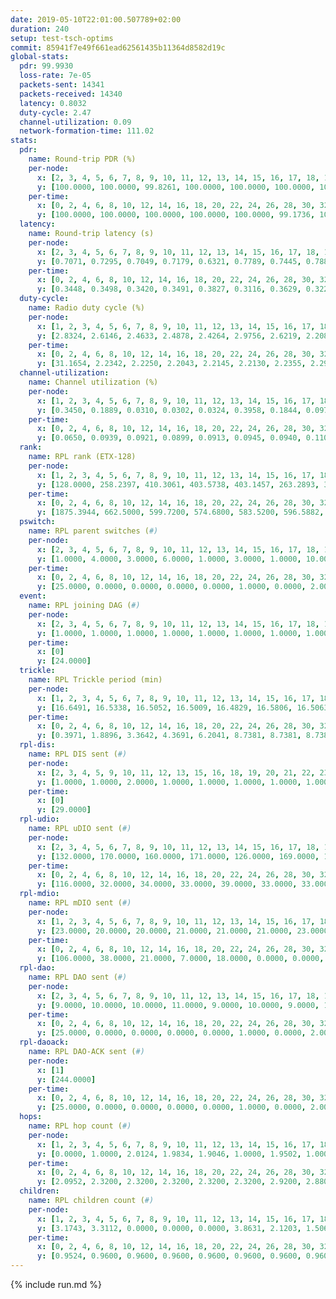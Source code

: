 ```yaml
---
date: 2019-05-10T22:01:00.507789+02:00
duration: 240
setup: test-tsch-optims
commit: 85941f7e49f661ead62561435b11364d8582d19c
global-stats:
  pdr: 99.9930
  loss-rate: 7e-05
  packets-sent: 14341
  packets-received: 14340
  latency: 0.8032
  duty-cycle: 2.47
  channel-utilization: 0.09
  network-formation-time: 111.02
stats:
  pdr:
    name: Round-trip PDR (%)
    per-node:
      x: [2, 3, 4, 5, 6, 7, 8, 9, 10, 11, 12, 13, 14, 15, 16, 17, 18, 19, 20, 21, 22, 23, 24, 25]
      y: [100.0000, 100.0000, 99.8261, 100.0000, 100.0000, 100.0000, 100.0000, 100.0000, 100.0000, 100.0000, 100.0000, 100.0000, 100.0000, 100.0000, 100.0000, 100.0000, 100.0000, 100.0000, 100.0000, 100.0000, 100.0000, 100.0000, 100.0000, 100.0000]
    per-time:
      x: [0, 2, 4, 6, 8, 10, 12, 14, 16, 18, 20, 22, 24, 26, 28, 30, 32, 34, 36, 38, 40, 42, 44, 46, 48, 50, 52, 54, 56, 58, 60, 62, 64, 66, 68, 70, 72, 74, 76, 78, 80, 82, 84, 86, 88, 90, 92, 94, 96, 98, 100, 102, 104, 106, 108, 110, 112, 114, 116, 118, 120, 122, 124, 126, 128, 130, 132, 134, 136, 138, 140, 142, 144, 146, 148, 150, 152, 154, 156, 158, 160, 162, 164, 166, 168, 170, 172, 174, 176, 178, 180, 182, 184, 186, 188, 190, 192, 194, 196, 198, 200, 202, 204, 206, 208, 210, 212, 214, 216, 218, 220, 222, 224, 226, 228, 230, 232, 234, 236, 238, 240]
      y: [100.0000, 100.0000, 100.0000, 100.0000, 100.0000, 99.1736, 100.0000, 100.0000, 100.0000, 100.0000, 100.0000, 100.0000, 100.0000, 100.0000, 100.0000, 100.0000, 100.0000, 100.0000, 100.0000, 100.0000, 100.0000, 100.0000, 100.0000, 100.0000, 100.0000, 100.0000, 100.0000, 100.0000, 100.0000, 100.0000, 100.0000, 100.0000, 100.0000, 100.0000, 100.0000, 100.0000, 100.0000, 100.0000, 100.0000, 100.0000, 100.0000, 100.0000, 100.0000, 100.0000, 100.0000, 100.0000, 100.0000, 100.0000, 100.0000, 100.0000, 100.0000, 100.0000, 100.0000, 100.0000, 100.0000, 100.0000, 100.0000, 100.0000, 100.0000, 100.0000, 100.0000, 100.0000, 100.0000, 100.0000, 100.0000, 100.0000, 100.0000, 100.0000, 100.0000, 100.0000, 100.0000, 100.0000, 100.0000, 100.0000, 100.0000, 100.0000, 100.0000, 100.0000, 100.0000, 100.0000, 100.0000, 100.0000, 100.0000, 100.0000, 100.0000, 100.0000, 100.0000, 100.0000, 100.0000, 100.0000, 100.0000, 100.0000, 100.0000, 100.0000, 100.0000, 100.0000, 100.0000, 100.0000, 100.0000, 100.0000, 100.0000, 100.0000, 100.0000, 100.0000, 100.0000, 100.0000, 100.0000, 100.0000, 100.0000, 100.0000, 100.0000, 100.0000, 100.0000, 100.0000, 100.0000, 100.0000, 100.0000, 100.0000, 100.0000, 100.0000, null]
  latency:
    name: Round-trip latency (s)
    per-node:
      x: [2, 3, 4, 5, 6, 7, 8, 9, 10, 11, 12, 13, 14, 15, 16, 17, 18, 19, 20, 21, 22, 23, 24, 25]
      y: [0.7071, 0.7295, 0.7049, 0.7179, 0.6321, 0.7789, 0.7445, 0.7886, 0.7506, 0.7739, 0.7518, 0.6846, 0.8827, 0.8033, 0.7910, 0.7970, 0.8034, 0.7991, 0.8544, 0.9112, 0.9624, 0.9684, 0.9826, 0.9398]
    per-time:
      x: [0, 2, 4, 6, 8, 10, 12, 14, 16, 18, 20, 22, 24, 26, 28, 30, 32, 34, 36, 38, 40, 42, 44, 46, 48, 50, 52, 54, 56, 58, 60, 62, 64, 66, 68, 70, 72, 74, 76, 78, 80, 82, 84, 86, 88, 90, 92, 94, 96, 98, 100, 102, 104, 106, 108, 110, 112, 114, 116, 118, 120, 122, 124, 126, 128, 130, 132, 134, 136, 138, 140, 142, 144, 146, 148, 150, 152, 154, 156, 158, 160, 162, 164, 166, 168, 170, 172, 174, 176, 178, 180, 182, 184, 186, 188, 190, 192, 194, 196, 198, 200, 202, 204, 206, 208, 210, 212, 214, 216, 218, 220, 222, 224, 226, 228, 230, 232, 234, 236, 238, 240]
      y: [0.3448, 0.3498, 0.3420, 0.3491, 0.3827, 0.3116, 0.3629, 0.3225, 0.3258, 0.3409, 0.3416, 0.3445, 0.3324, 0.3473, 0.3244, 0.3035, 0.3287, 0.3096, 0.3275, 0.3409, 0.3134, 0.3201, 0.3288, 0.3450, 0.3135, 0.2975, 0.3213, 0.2995, 0.3234, 0.3275, 0.3380, 0.3659, 0.3361, 0.3421, 0.3314, 0.3325, 0.3553, 0.3478, 0.3239, 0.3196, 0.3208, 0.3895, 0.3173, 0.3707, 0.3715, 0.3380, 0.3552, 0.4794, 0.4738, 0.4093, 0.3270, 0.3559, 0.4031, 0.8276, 0.7767, 0.4594, 0.4444, 0.4554, 0.4252, 0.9897, 1.2665, 1.0099, 0.7973, 0.4621, 0.4971, 1.0130, 1.2884, 1.2676, 1.2727, 0.9629, 0.7544, 0.9968, 1.2953, 1.2826, 1.2820, 1.2805, 1.2499, 1.2143, 1.3163, 1.3025, 1.2927, 1.3066, 1.3204, 1.3251, 1.3013, 1.3025, 1.2992, 1.3072, 1.2945, 1.3048, 1.2984, 1.2885, 1.3076, 1.3055, 1.3219, 1.3062, 1.2952, 1.3106, 1.2824, 1.2994, 1.3153, 1.2963, 1.2952, 1.2939, 1.2987, 1.3001, 1.3122, 1.3130, 1.3027, 1.2870, 1.3332, 1.3339, 1.3270, 1.3091, 1.3220, 1.2963, 1.3038, 1.3013, 1.3068, 1.2986, null]
  duty-cycle:
    name: Radio duty cycle (%)
    per-node:
      x: [1, 2, 3, 4, 5, 6, 7, 8, 9, 10, 11, 12, 13, 14, 15, 16, 17, 18, 19, 20, 21, 22, 23, 24, 25]
      y: [2.8324, 2.6146, 2.4633, 2.4878, 2.4264, 2.9756, 2.6219, 2.2080, 2.2842, 2.2332, 2.2667, 2.2731, 2.7861, 2.3028, 2.2234, 2.4419, 2.4156, 2.4843, 2.4826, 2.4602, 2.3672, 2.5036, 2.5131, 2.4893, 2.6039]
    per-time:
      x: [0, 2, 4, 6, 8, 10, 12, 14, 16, 18, 20, 22, 24, 26, 28, 30, 32, 34, 36, 38, 40, 42, 44, 46, 48, 50, 52, 54, 56, 58, 60, 62, 64, 66, 68, 70, 72, 74, 76, 78, 80, 82, 84, 86, 88, 90, 92, 94, 96, 98, 100, 102, 104, 106, 108, 110, 112, 114, 116, 118, 120, 122, 124, 126, 128, 130, 132, 134, 136, 138, 140, 142, 144, 146, 148, 150, 152, 154, 156, 158, 160, 162, 164, 166, 168, 170, 172, 174, 176, 178, 180, 182, 184, 186, 188, 190, 192, 194, 196, 198, 200, 202, 204, 206, 208, 210, 212, 214, 216, 218, 220, 222, 224, 226, 228, 230, 232, 234, 236, 238, 240]
      y: [31.1654, 2.2342, 2.2250, 2.2043, 2.2145, 2.2130, 2.2355, 2.2991, 2.2497, 2.2447, 2.2420, 2.2510, 2.2734, 2.2623, 2.3098, 2.2480, 2.2226, 2.2462, 2.2184, 2.2526, 2.2593, 2.2387, 2.2389, 2.2576, 2.2600, 2.2498, 2.2196, 2.2276, 2.2372, 2.2492, 2.2415, 2.2431, 2.2568, 2.2518, 2.2348, 2.2143, 2.2236, 2.2440, 2.2168, 2.2260, 2.2188, 2.2117, 2.2517, 2.2200, 2.2299, 2.2387, 2.2115, 2.2332, 2.2339, 2.2292, 2.2274, 2.2213, 2.2325, 2.2260, 2.2288, 2.2285, 2.2289, 2.2427, 2.2392, 2.2369, 2.2168, 2.2312, 2.2244, 2.1914, 2.2139, 2.2139, 2.2450, 2.2217, 2.2319, 2.2375, 2.2013, 2.2297, 2.2390, 2.2194, 2.2091, 2.2185, 2.2288, 2.2526, 2.2231, 2.2241, 2.2335, 2.2187, 2.2057, 2.2418, 2.2185, 2.2234, 2.2287, 2.2063, 2.2137, 2.2197, 2.2277, 2.2164, 2.2130, 2.2247, 2.2291, 2.2412, 2.2095, 2.2100, 2.2280, 2.2077, 2.2262, 2.2209, 2.2218, 2.2109, 2.2229, 2.2295, 2.2210, 2.2244, 2.2144, 2.2359, 2.2203, 2.2444, 2.2322, 2.2312, 2.2327, 2.2288, 2.2165, 2.2243, 2.2174, 2.2257, 2.2067]
  channel-utilization:
    name: Channel utilization (%)
    per-node:
      x: [1, 2, 3, 4, 5, 6, 7, 8, 9, 10, 11, 12, 13, 14, 15, 16, 17, 18, 19, 20, 21, 22, 23, 24, 25]
      y: [0.3450, 0.1889, 0.0310, 0.0302, 0.0324, 0.3958, 0.1844, 0.0977, 0.0342, 0.0469, 0.0347, 0.0573, 0.1964, 0.0399, 0.0326, 0.0754, 0.0957, 0.1144, 0.0516, 0.0622, 0.0374, 0.0341, 0.0319, 0.0324, 0.0326]
    per-time:
      x: [0, 2, 4, 6, 8, 10, 12, 14, 16, 18, 20, 22, 24, 26, 28, 30, 32, 34, 36, 38, 40, 42, 44, 46, 48, 50, 52, 54, 56, 58, 60, 62, 64, 66, 68, 70, 72, 74, 76, 78, 80, 82, 84, 86, 88, 90, 92, 94, 96, 98, 100, 102, 104, 106, 108, 110, 112, 114, 116, 118, 120, 122, 124, 126, 128, 130, 132, 134, 136, 138, 140, 142, 144, 146, 148, 150, 152, 154, 156, 158, 160, 162, 164, 166, 168, 170, 172, 174, 176, 178, 180, 182, 184, 186, 188, 190, 192, 194, 196, 198, 200, 202, 204, 206, 208, 210, 212, 214, 216, 218, 220, 222, 224, 226, 228, 230, 232, 234, 236, 238, 240]
      y: [0.0650, 0.0939, 0.0921, 0.0899, 0.0913, 0.0945, 0.0940, 0.1102, 0.0971, 0.0974, 0.0954, 0.0990, 0.1062, 0.1005, 0.1145, 0.0995, 0.0876, 0.0983, 0.0896, 0.0991, 0.1001, 0.0953, 0.0947, 0.0994, 0.1025, 0.0979, 0.0892, 0.0933, 0.0964, 0.0995, 0.0964, 0.0949, 0.1004, 0.0964, 0.0923, 0.0869, 0.0906, 0.0965, 0.0866, 0.0917, 0.0887, 0.0850, 0.0975, 0.0872, 0.0918, 0.0940, 0.0863, 0.0928, 0.0916, 0.0896, 0.0908, 0.0869, 0.0906, 0.0903, 0.0919, 0.0921, 0.0911, 0.0938, 0.0917, 0.0927, 0.0863, 0.0905, 0.0889, 0.0806, 0.0859, 0.0871, 0.0939, 0.0877, 0.0914, 0.0933, 0.0824, 0.0918, 0.0947, 0.0895, 0.0849, 0.0888, 0.0904, 0.0979, 0.0919, 0.0914, 0.0935, 0.0899, 0.0870, 0.0982, 0.0915, 0.0925, 0.0929, 0.0863, 0.0895, 0.0916, 0.0937, 0.0892, 0.0859, 0.0920, 0.0930, 0.0960, 0.0902, 0.0880, 0.0925, 0.0884, 0.0926, 0.0910, 0.0895, 0.0879, 0.0890, 0.0950, 0.0922, 0.0954, 0.0902, 0.0974, 0.0918, 0.1000, 0.0975, 0.0970, 0.0976, 0.0962, 0.0928, 0.0943, 0.0920, 0.0940, 0.0836]
  rank:
    name: RPL rank (ETX-128)
    per-node:
      x: [1, 2, 3, 4, 5, 6, 7, 8, 9, 10, 11, 12, 13, 14, 15, 16, 17, 18, 19, 20, 21, 22, 23, 24, 25]
      y: [128.0000, 258.2397, 410.3061, 403.5738, 403.1457, 263.2893, 393.3852, 379.9504, 562.9442, 417.6107, 535.3173, 419.9177, 411.9669, 589.7336, 569.5285, 559.3333, 560.2934, 612.0367, 635.8211, 676.8571, 975.5163, 737.1440, 758.3510, 768.3975, 762.9300]
    per-time:
      x: [0, 2, 4, 6, 8, 10, 12, 14, 16, 18, 20, 22, 24, 26, 28, 30, 32, 34, 36, 38, 40, 42, 44, 46, 48, 50, 52, 54, 56, 58, 60, 62, 64, 66, 68, 70, 72, 74, 76, 78, 80, 82, 84, 86, 88, 90, 92, 94, 96, 98, 100, 102, 104, 106, 108, 110, 112, 114, 116, 118, 120, 122, 124, 126, 128, 130, 132, 134, 136, 138, 140, 142, 144, 146, 148, 150, 152, 154, 156, 158, 160, 162, 164, 166, 168, 170, 172, 174, 176, 178, 180, 182, 184, 186, 188, 190, 192, 194, 196, 198, 200, 202, 204, 206, 208, 210, 212, 214, 216, 218, 220, 222, 224, 226, 228, 230, 232, 234, 236, 238, 240]
      y: [1875.3944, 662.5000, 599.7200, 574.6800, 583.5200, 596.5882, 603.2600, 609.0769, 590.4510, 579.4706, 577.0400, 570.2157, 585.6667, 571.3000, 558.0980, 553.3800, 544.0600, 532.6800, 546.9231, 522.3000, 520.3800, 522.3400, 528.2941, 529.9020, 534.3600, 535.3400, 522.1000, 530.5686, 516.7800, 529.0196, 510.9800, 510.6600, 508.3400, 516.7308, 523.3600, 518.1200, 517.2400, 528.7692, 508.0000, 496.3137, 488.2600, 484.5800, 487.5294, 480.5000, 488.7200, 483.7843, 472.2200, 490.1961, 507.2200, 511.9600, 501.4800, 500.9600, 494.9608, 480.9231, 489.0784, 485.3200, 491.4314, 480.0000, 476.6600, 477.5800, 480.3400, 480.9800, 486.8000, 484.2200, 484.0800, 481.9216, 480.9216, 478.2000, 479.3400, 476.9600, 474.6600, 479.7200, 482.3333, 481.2308, 474.2549, 493.1000, 496.9200, 499.8846, 490.7400, 490.7400, 481.3962, 483.0800, 488.3725, 496.0588, 503.8800, 501.2400, 502.5200, 499.7800, 494.9412, 498.4717, 495.3400, 499.2500, 491.6600, 502.3400, 503.2264, 499.6800, 497.6200, 497.7200, 492.6667, 494.1400, 544.0196, 536.5400, 530.3600, 523.2400, 521.0000, 522.4074, 504.4038, 504.1600, 505.8800, 512.8431, 509.2200, 510.7000, 502.9804, 507.2549, 503.2600, 506.3333, 513.9423, 500.4902, 494.0392, 501.6800, 501.4000]
  pswitch:
    name: RPL parent switches (#)
    per-node:
      x: [2, 3, 4, 5, 6, 7, 8, 9, 10, 11, 12, 13, 14, 15, 16, 17, 18, 19, 20, 21, 22, 23, 24, 25]
      y: [1.0000, 4.0000, 3.0000, 6.0000, 1.0000, 3.0000, 1.0000, 10.0000, 3.0000, 8.0000, 2.0000, 1.0000, 3.0000, 5.0000, 5.0000, 1.0000, 4.0000, 5.0000, 4.0000, 5.0000, 3.0000, 5.0000, 4.0000, 3.0000]
    per-time:
      x: [0, 2, 4, 6, 8, 10, 12, 14, 16, 18, 20, 22, 24, 26, 28, 30, 32, 34, 36, 38, 40, 42, 44, 46, 48, 50, 52, 54, 56, 58, 60, 62, 64, 66, 68, 70, 72, 74, 76, 78, 80, 82, 84, 86, 88, 90, 92, 94, 96, 98, 100, 102, 104, 106, 108, 110, 112, 114, 116, 118, 120, 122, 124, 126, 128, 130, 132, 134, 136, 138, 140, 142, 144, 146, 148, 150, 152, 154, 156, 158, 160, 162, 164, 166, 168, 170, 172, 174, 176, 178, 180, 182, 184, 186, 188, 190, 192, 194, 196, 198, 200, 202, 204, 206, 208, 210, 212, 214, 216, 218, 220, 222, 224, 226, 228, 230, 232, 234, 236]
      y: [25.0000, 0.0000, 0.0000, 0.0000, 0.0000, 1.0000, 0.0000, 2.0000, 1.0000, 1.0000, 0.0000, 1.0000, 1.0000, 0.0000, 1.0000, 0.0000, 0.0000, 0.0000, 2.0000, 0.0000, 0.0000, 0.0000, 1.0000, 1.0000, 0.0000, 0.0000, 0.0000, 1.0000, 0.0000, 1.0000, 0.0000, 0.0000, 0.0000, 2.0000, 0.0000, 0.0000, 0.0000, 2.0000, 0.0000, 1.0000, 0.0000, 0.0000, 1.0000, 0.0000, 0.0000, 1.0000, 0.0000, 1.0000, 0.0000, 0.0000, 0.0000, 0.0000, 1.0000, 2.0000, 1.0000, 0.0000, 1.0000, 0.0000, 0.0000, 0.0000, 0.0000, 0.0000, 0.0000, 0.0000, 0.0000, 1.0000, 1.0000, 0.0000, 0.0000, 0.0000, 0.0000, 0.0000, 1.0000, 2.0000, 1.0000, 0.0000, 0.0000, 2.0000, 0.0000, 0.0000, 3.0000, 0.0000, 1.0000, 1.0000, 0.0000, 0.0000, 0.0000, 0.0000, 1.0000, 3.0000, 0.0000, 2.0000, 0.0000, 0.0000, 3.0000, 0.0000, 0.0000, 0.0000, 1.0000, 0.0000, 1.0000, 0.0000, 0.0000, 0.0000, 0.0000, 4.0000, 2.0000, 0.0000, 0.0000, 1.0000, 0.0000, 0.0000, 1.0000, 1.0000, 0.0000, 1.0000, 2.0000, 1.0000, 1.0000]
  event:
    name: RPL joining DAG (#)
    per-node:
      x: [2, 3, 4, 5, 6, 7, 8, 9, 10, 11, 12, 13, 14, 15, 16, 17, 18, 19, 20, 21, 22, 23, 24, 25]
      y: [1.0000, 1.0000, 1.0000, 1.0000, 1.0000, 1.0000, 1.0000, 1.0000, 1.0000, 1.0000, 1.0000, 1.0000, 1.0000, 1.0000, 1.0000, 1.0000, 1.0000, 1.0000, 1.0000, 1.0000, 1.0000, 1.0000, 1.0000, 1.0000]
    per-time:
      x: [0]
      y: [24.0000]
  trickle:
    name: RPL Trickle period (min)
    per-node:
      x: [1, 2, 3, 4, 5, 6, 7, 8, 9, 10, 11, 12, 13, 14, 15, 16, 17, 18, 19, 20, 21, 22, 23, 24, 25]
      y: [16.6491, 16.5338, 16.5052, 16.5009, 16.4829, 16.5806, 16.5063, 16.5806, 16.4963, 16.5057, 16.5608, 16.5382, 16.5344, 16.5421, 16.5491, 16.5422, 16.5434, 16.5384, 16.5422, 16.5384, 16.5422, 16.6023, 16.5905, 16.5880, 16.5377]
    per-time:
      x: [0, 2, 4, 6, 8, 10, 12, 14, 16, 18, 20, 22, 24, 26, 28, 30, 32, 34, 36, 38, 40, 42, 44, 46, 48, 50, 52, 54, 56, 58, 60, 62, 64, 66, 68, 70, 72, 74, 76, 78, 80, 82, 84, 86, 88, 90, 92, 94, 96, 98, 100, 102, 104, 106, 108, 110, 112, 114, 116, 118, 120, 122, 124, 126, 128, 130, 132, 134, 136, 138, 140, 142, 144, 146, 148, 150, 152, 154, 156, 158, 160, 162, 164, 166, 168, 170, 172, 174, 176, 178, 180, 182, 184, 186, 188, 190, 192, 194, 196, 198, 200, 202, 204, 206, 208, 210, 212, 214, 216, 218, 220, 222, 224, 226, 228, 230, 232, 234, 236, 238, 240]
      y: [0.3971, 1.8896, 3.3642, 4.3691, 6.2041, 8.7381, 8.7381, 8.7381, 9.2521, 17.1336, 17.4763, 17.4763, 17.4763, 17.4763, 17.4763, 17.4763, 17.4763, 17.4763, 17.4763, 17.4763, 17.4763, 17.4763, 17.4763, 17.4763, 17.4763, 17.4763, 17.4763, 17.4763, 17.4763, 17.4763, 17.4763, 17.4763, 17.4763, 17.4763, 17.4763, 17.4763, 17.4763, 17.4763, 17.4763, 17.4763, 17.4763, 17.4763, 17.4763, 17.4763, 17.4763, 17.4763, 17.4763, 17.4763, 17.4763, 17.4763, 17.4763, 17.4763, 17.4763, 17.4763, 17.4763, 17.4763, 17.4763, 17.4763, 17.4763, 17.4763, 17.4763, 17.4763, 17.4763, 17.4763, 17.4763, 17.4763, 17.4763, 17.4763, 17.4763, 17.4763, 17.4763, 17.4763, 17.4763, 17.4763, 17.4763, 17.4763, 17.4763, 17.4763, 17.4763, 17.4763, 17.4763, 17.4763, 17.4763, 17.4763, 17.4763, 17.4763, 17.4763, 17.4763, 17.4763, 17.4763, 17.4763, 17.4763, 17.4763, 17.4763, 17.4763, 17.4763, 17.4763, 17.4763, 17.4763, 17.4763, 17.4763, 17.4763, 17.4763, 17.4763, 17.4763, 17.4763, 17.4763, 17.4763, 17.4763, 17.4763, 17.4763, 17.4763, 17.4763, 17.4763, 17.4763, 17.4763, 17.4763, 17.4763, 17.4763, 17.4763, 17.4763]
  rpl-dis:
    name: RPL DIS sent (#)
    per-node:
      x: [2, 3, 4, 5, 9, 10, 11, 12, 13, 15, 16, 18, 19, 20, 21, 22, 23, 24, 25]
      y: [1.0000, 1.0000, 2.0000, 1.0000, 1.0000, 1.0000, 1.0000, 1.0000, 1.0000, 2.0000, 1.0000, 1.0000, 1.0000, 1.0000, 2.0000, 2.0000, 3.0000, 3.0000, 3.0000]
    per-time:
      x: [0]
      y: [29.0000]
  rpl-udio:
    name: RPL uDIO sent (#)
    per-node:
      x: [2, 3, 4, 5, 6, 7, 8, 9, 10, 11, 12, 13, 14, 15, 16, 17, 18, 19, 20, 21, 22, 23, 24, 25]
      y: [132.0000, 170.0000, 160.0000, 171.0000, 126.0000, 169.0000, 168.0000, 165.0000, 166.0000, 168.0000, 162.0000, 159.0000, 164.0000, 165.0000, 166.0000, 167.0000, 143.0000, 163.0000, 171.0000, 176.0000, 169.0000, 167.0000, 174.0000, 172.0000]
    per-time:
      x: [0, 2, 4, 6, 8, 10, 12, 14, 16, 18, 20, 22, 24, 26, 28, 30, 32, 34, 36, 38, 40, 42, 44, 46, 48, 50, 52, 54, 56, 58, 60, 62, 64, 66, 68, 70, 72, 74, 76, 78, 80, 82, 84, 86, 88, 90, 92, 94, 96, 98, 100, 102, 104, 106, 108, 110, 112, 114, 116, 118, 120, 122, 124, 126, 128, 130, 132, 134, 136, 138, 140, 142, 144, 146, 148, 150, 152, 154, 156, 158, 160, 162, 164, 166, 168, 170, 172, 174, 176, 178, 180, 182, 184, 186, 188, 190, 192, 194, 196, 198, 200, 202, 204, 206, 208, 210, 212, 214, 216, 218, 220, 222, 224, 226, 228, 230, 232, 234, 236, 238, 240]
      y: [116.0000, 32.0000, 34.0000, 33.0000, 39.0000, 33.0000, 33.0000, 36.0000, 35.0000, 31.0000, 27.0000, 31.0000, 34.0000, 32.0000, 31.0000, 33.0000, 31.0000, 35.0000, 34.0000, 33.0000, 31.0000, 31.0000, 37.0000, 30.0000, 35.0000, 30.0000, 33.0000, 25.0000, 29.0000, 33.0000, 37.0000, 28.0000, 34.0000, 30.0000, 33.0000, 27.0000, 33.0000, 35.0000, 35.0000, 30.0000, 36.0000, 32.0000, 25.0000, 33.0000, 31.0000, 29.0000, 35.0000, 34.0000, 30.0000, 31.0000, 32.0000, 30.0000, 32.0000, 31.0000, 32.0000, 31.0000, 31.0000, 30.0000, 28.0000, 34.0000, 29.0000, 34.0000, 31.0000, 30.0000, 31.0000, 29.0000, 29.0000, 33.0000, 26.0000, 36.0000, 29.0000, 31.0000, 33.0000, 22.0000, 30.0000, 37.0000, 33.0000, 31.0000, 33.0000, 26.0000, 31.0000, 29.0000, 36.0000, 32.0000, 34.0000, 35.0000, 34.0000, 26.0000, 32.0000, 34.0000, 34.0000, 31.0000, 28.0000, 31.0000, 31.0000, 29.0000, 28.0000, 34.0000, 31.0000, 36.0000, 33.0000, 30.0000, 28.0000, 30.0000, 33.0000, 35.0000, 35.0000, 29.0000, 37.0000, 33.0000, 32.0000, 30.0000, 37.0000, 33.0000, 31.0000, 35.0000, 34.0000, 28.0000, 33.0000, 29.0000, 13.0000]
  rpl-mdio:
    name: RPL mDIO sent (#)
    per-node:
      x: [1, 2, 3, 4, 5, 6, 7, 8, 9, 10, 11, 12, 13, 14, 15, 16, 17, 18, 19, 20, 21, 22, 23, 24, 25]
      y: [23.0000, 20.0000, 20.0000, 21.0000, 21.0000, 21.0000, 23.0000, 20.0000, 24.0000, 21.0000, 20.0000, 21.0000, 20.0000, 21.0000, 20.0000, 21.0000, 22.0000, 22.0000, 22.0000, 22.0000, 20.0000, 21.0000, 21.0000, 21.0000, 20.0000]
    per-time:
      x: [0, 2, 4, 6, 8, 10, 12, 14, 16, 18, 20, 22, 24, 26, 28, 30, 32, 34, 36, 38, 40, 42, 44, 46, 48, 50, 52, 54, 56, 58, 60, 62, 64, 66, 68, 70, 72, 74, 76, 78, 80, 82, 84, 86, 88, 90, 92, 94, 96, 98, 100, 102, 104, 106, 108, 110, 112, 114, 116, 118, 120, 122, 124, 126, 128, 130, 132, 134, 136, 138, 140, 142, 144, 146, 148, 150, 152, 154, 156, 158, 160, 162, 164, 166, 168, 170, 172, 174, 176, 178, 180, 182, 184, 186, 188, 190, 192, 194, 196, 198, 200, 202, 204, 206, 208, 210, 212, 214, 216, 218, 220, 222, 224, 226, 228, 230, 232, 234, 236, 238, 240]
      y: [106.0000, 38.0000, 21.0000, 7.0000, 18.0000, 0.0000, 0.0000, 14.0000, 10.0000, 1.0000, 0.0000, 0.0000, 0.0000, 5.0000, 7.0000, 4.0000, 8.0000, 1.0000, 0.0000, 0.0000, 0.0000, 0.0000, 5.0000, 3.0000, 8.0000, 4.0000, 5.0000, 0.0000, 0.0000, 0.0000, 0.0000, 3.0000, 7.0000, 6.0000, 8.0000, 1.0000, 0.0000, 0.0000, 0.0000, 2.0000, 8.0000, 4.0000, 6.0000, 5.0000, 0.0000, 0.0000, 0.0000, 0.0000, 4.0000, 7.0000, 6.0000, 3.0000, 5.0000, 0.0000, 0.0000, 0.0000, 0.0000, 7.0000, 7.0000, 3.0000, 5.0000, 2.0000, 1.0000, 0.0000, 0.0000, 1.0000, 6.0000, 9.0000, 4.0000, 4.0000, 1.0000, 0.0000, 0.0000, 0.0000, 2.0000, 7.0000, 4.0000, 10.0000, 2.0000, 0.0000, 0.0000, 0.0000, 0.0000, 3.0000, 5.0000, 5.0000, 6.0000, 6.0000, 0.0000, 0.0000, 0.0000, 0.0000, 8.0000, 5.0000, 5.0000, 6.0000, 1.0000, 0.0000, 0.0000, 0.0000, 0.0000, 4.0000, 5.0000, 6.0000, 10.0000, 0.0000, 0.0000, 0.0000, 0.0000, 0.0000, 9.0000, 12.0000, 2.0000, 2.0000, 0.0000, 0.0000, 0.0000, 0.0000, 2.0000, 6.0000, 5.0000]
  rpl-dao:
    name: RPL DAO sent (#)
    per-node:
      x: [2, 3, 4, 5, 6, 7, 8, 9, 10, 11, 12, 13, 14, 15, 16, 17, 18, 19, 20, 21, 22, 23, 24, 25]
      y: [9.0000, 10.0000, 10.0000, 11.0000, 9.0000, 10.0000, 9.0000, 13.0000, 10.0000, 12.0000, 9.0000, 9.0000, 10.0000, 10.0000, 10.0000, 9.0000, 10.0000, 11.0000, 10.0000, 11.0000, 10.0000, 11.0000, 11.0000, 10.0000]
    per-time:
      x: [0, 2, 4, 6, 8, 10, 12, 14, 16, 18, 20, 22, 24, 26, 28, 30, 32, 34, 36, 38, 40, 42, 44, 46, 48, 50, 52, 54, 56, 58, 60, 62, 64, 66, 68, 70, 72, 74, 76, 78, 80, 82, 84, 86, 88, 90, 92, 94, 96, 98, 100, 102, 104, 106, 108, 110, 112, 114, 116, 118, 120, 122, 124, 126, 128, 130, 132, 134, 136, 138, 140, 142, 144, 146, 148, 150, 152, 154, 156, 158, 160, 162, 164, 166, 168, 170, 172, 174, 176, 178, 180, 182, 184, 186, 188, 190, 192, 194, 196, 198, 200, 202, 204, 206, 208, 210, 212, 214, 216, 218, 220, 222, 224, 226, 228, 230, 232, 234, 236, 238, 240]
      y: [25.0000, 0.0000, 0.0000, 0.0000, 0.0000, 1.0000, 0.0000, 2.0000, 1.0000, 1.0000, 0.0000, 1.0000, 1.0000, 0.0000, 16.0000, 1.0000, 0.0000, 0.0000, 1.0000, 1.0000, 0.0000, 2.0000, 2.0000, 2.0000, 0.0000, 1.0000, 0.0000, 1.0000, 13.0000, 2.0000, 0.0000, 0.0000, 1.0000, 2.0000, 1.0000, 1.0000, 2.0000, 4.0000, 0.0000, 2.0000, 0.0000, 0.0000, 7.0000, 3.0000, 1.0000, 1.0000, 0.0000, 4.0000, 1.0000, 0.0000, 2.0000, 1.0000, 3.0000, 2.0000, 3.0000, 0.0000, 4.0000, 6.0000, 1.0000, 1.0000, 0.0000, 1.0000, 2.0000, 0.0000, 1.0000, 1.0000, 3.0000, 1.0000, 3.0000, 1.0000, 2.0000, 8.0000, 1.0000, 3.0000, 1.0000, 1.0000, 1.0000, 1.0000, 0.0000, 1.0000, 5.0000, 1.0000, 3.0000, 1.0000, 0.0000, 6.0000, 2.0000, 2.0000, 1.0000, 3.0000, 2.0000, 2.0000, 0.0000, 1.0000, 3.0000, 1.0000, 3.0000, 1.0000, 1.0000, 4.0000, 4.0000, 1.0000, 1.0000, 0.0000, 2.0000, 5.0000, 2.0000, 1.0000, 1.0000, 3.0000, 3.0000, 0.0000, 3.0000, 1.0000, 6.0000, 2.0000, 2.0000, 1.0000, 1.0000, 4.0000, 0.0000]
  rpl-daoack:
    name: RPL DAO-ACK sent (#)
    per-node:
      x: [1]
      y: [244.0000]
    per-time:
      x: [0, 2, 4, 6, 8, 10, 12, 14, 16, 18, 20, 22, 24, 26, 28, 30, 32, 34, 36, 38, 40, 42, 44, 46, 48, 50, 52, 54, 56, 58, 60, 62, 64, 66, 68, 70, 72, 74, 76, 78, 80, 82, 84, 86, 88, 90, 92, 94, 96, 98, 100, 102, 104, 106, 108, 110, 112, 114, 116, 118, 120, 122, 124, 126, 128, 130, 132, 134, 136, 138, 140, 142, 144, 146, 148, 150, 152, 154, 156, 158, 160, 162, 164, 166, 168, 170, 172, 174, 176, 178, 180, 182, 184, 186, 188, 190, 192, 194, 196, 198, 200, 202, 204, 206, 208, 210, 212, 214, 216, 218, 220, 222, 224, 226, 228, 230, 232, 234, 236, 238, 240]
      y: [25.0000, 0.0000, 0.0000, 0.0000, 0.0000, 1.0000, 0.0000, 2.0000, 1.0000, 1.0000, 0.0000, 1.0000, 1.0000, 0.0000, 16.0000, 1.0000, 0.0000, 0.0000, 1.0000, 1.0000, 0.0000, 2.0000, 2.0000, 2.0000, 0.0000, 1.0000, 0.0000, 1.0000, 13.0000, 2.0000, 0.0000, 0.0000, 1.0000, 2.0000, 1.0000, 1.0000, 2.0000, 4.0000, 0.0000, 2.0000, 0.0000, 0.0000, 7.0000, 3.0000, 1.0000, 1.0000, 0.0000, 4.0000, 1.0000, 0.0000, 2.0000, 1.0000, 3.0000, 2.0000, 3.0000, 0.0000, 4.0000, 6.0000, 1.0000, 1.0000, 0.0000, 1.0000, 2.0000, 0.0000, 1.0000, 1.0000, 3.0000, 1.0000, 3.0000, 1.0000, 2.0000, 8.0000, 1.0000, 3.0000, 1.0000, 1.0000, 1.0000, 1.0000, 0.0000, 1.0000, 5.0000, 1.0000, 3.0000, 1.0000, 0.0000, 6.0000, 2.0000, 2.0000, 1.0000, 4.0000, 1.0000, 2.0000, 0.0000, 1.0000, 3.0000, 1.0000, 3.0000, 1.0000, 1.0000, 4.0000, 4.0000, 1.0000, 1.0000, 0.0000, 2.0000, 5.0000, 2.0000, 1.0000, 1.0000, 3.0000, 2.0000, 1.0000, 3.0000, 1.0000, 6.0000, 2.0000, 2.0000, 1.0000, 1.0000, 4.0000, 0.0000]
  hops:
    name: RPL hop count (#)
    per-node:
      x: [1, 2, 3, 4, 5, 6, 7, 8, 9, 10, 11, 12, 13, 14, 15, 16, 17, 18, 19, 20, 21, 22, 23, 24, 25]
      y: [0.0000, 1.0000, 2.0124, 1.9834, 1.9046, 1.0000, 1.9502, 1.0000, 2.5436, 2.0166, 2.2116, 2.0249, 2.0000, 2.1037, 3.0000, 3.0667, 2.9502, 3.2324, 3.2333, 3.9542, 4.0125, 4.0667, 4.4125, 4.3875, 4.3583]
    per-time:
      x: [0, 2, 4, 6, 8, 10, 12, 14, 16, 18, 20, 22, 24, 26, 28, 30, 32, 34, 36, 38, 40, 42, 44, 46, 48, 50, 52, 54, 56, 58, 60, 62, 64, 66, 68, 70, 72, 74, 76, 78, 80, 82, 84, 86, 88, 90, 92, 94, 96, 98, 100, 102, 104, 106, 108, 110, 112, 114, 116, 118, 120, 122, 124, 126, 128, 130, 132, 134, 136, 138, 140, 142, 144, 146, 148, 150, 152, 154, 156, 158, 160, 162, 164, 166, 168, 170, 172, 174, 176, 178, 180, 182, 184, 186, 188, 190, 192, 194, 196, 198, 200, 202, 204, 206, 208, 210, 212, 214, 216, 218, 220, 222, 224, 226, 228, 230, 232, 234, 236, 238, 240]
      y: [2.0952, 2.3200, 2.3200, 2.3200, 2.3200, 2.3200, 2.9200, 2.8800, 2.8000, 2.7600, 2.7600, 2.7600, 2.7600, 2.7600, 2.6800, 2.6800, 2.6800, 2.6800, 2.6800, 2.7600, 2.7600, 2.7600, 2.7400, 2.7200, 2.7200, 2.7200, 2.7200, 2.7000, 2.6800, 2.7600, 2.8400, 2.8400, 2.8400, 2.5800, 2.5600, 2.5600, 2.5600, 2.5400, 2.4800, 2.4800, 2.4800, 2.4800, 2.4800, 2.4800, 2.4800, 2.4800, 2.4800, 2.4800, 2.4800, 2.4800, 2.4800, 2.4800, 2.5200, 2.5200, 2.5200, 2.5200, 2.5200, 2.5200, 2.5200, 2.5200, 2.5200, 2.5200, 2.5200, 2.5200, 2.5200, 2.5200, 2.5200, 2.5200, 2.5200, 2.5200, 2.5200, 2.5200, 2.4800, 2.4800, 2.4800, 2.4800, 2.4800, 2.4800, 2.5200, 2.5200, 2.5600, 2.5200, 2.5200, 2.5200, 2.5200, 2.5200, 2.5200, 2.5200, 2.5000, 2.4600, 2.5200, 2.5200, 2.5200, 2.5200, 2.5600, 2.6400, 2.6400, 2.6400, 2.6000, 2.5600, 2.5600, 2.5600, 2.5600, 2.5600, 2.5600, 2.6000, 2.6200, 2.6000, 2.6000, 2.6400, 2.6800, 2.6800, 2.6800, 2.6400, 2.6400, 2.6400, 2.6400, 2.6000, 2.5600, 2.5600, 2.5600]
  children:
    name: RPL children count (#)
    per-node:
      x: [1, 2, 3, 4, 5, 6, 7, 8, 9, 10, 11, 12, 13, 14, 15, 16, 17, 18, 19, 20, 21, 22, 23, 24, 25]
      y: [3.1743, 3.3112, 0.0000, 0.0000, 0.0000, 3.8631, 2.1203, 1.5062, 0.0747, 0.4066, 0.0000, 0.6556, 2.1245, 0.2448, 0.0000, 1.1583, 0.9087, 2.6473, 0.5542, 1.0417, 0.1875, 0.0000, 0.0000, 0.0000, 0.0000]
    per-time:
      x: [0, 2, 4, 6, 8, 10, 12, 14, 16, 18, 20, 22, 24, 26, 28, 30, 32, 34, 36, 38, 40, 42, 44, 46, 48, 50, 52, 54, 56, 58, 60, 62, 64, 66, 68, 70, 72, 74, 76, 78, 80, 82, 84, 86, 88, 90, 92, 94, 96, 98, 100, 102, 104, 106, 108, 110, 112, 114, 116, 118, 120, 122, 124, 126, 128, 130, 132, 134, 136, 138, 140, 142, 144, 146, 148, 150, 152, 154, 156, 158, 160, 162, 164, 166, 168, 170, 172, 174, 176, 178, 180, 182, 184, 186, 188, 190, 192, 194, 196, 198, 200, 202, 204, 206, 208, 210, 212, 214, 216, 218, 220, 222, 224, 226, 228, 230, 232, 234, 236, 238, 240]
      y: [0.9524, 0.9600, 0.9600, 0.9600, 0.9600, 0.9600, 0.9600, 0.9600, 0.9600, 0.9600, 0.9600, 0.9600, 0.9600, 0.9600, 0.9600, 0.9600, 0.9600, 0.9600, 0.9600, 0.9600, 0.9600, 0.9600, 0.9600, 0.9600, 0.9600, 0.9600, 0.9600, 0.9600, 0.9600, 0.9600, 0.9600, 0.9600, 0.9600, 0.9600, 0.9600, 0.9600, 0.9600, 0.9600, 0.9600, 0.9600, 0.9600, 0.9600, 0.9600, 0.9600, 0.9600, 0.9600, 0.9600, 0.9600, 0.9600, 0.9600, 0.9600, 0.9600, 0.9600, 0.9600, 0.9600, 0.9600, 0.9600, 0.9600, 0.9600, 0.9600, 0.9600, 0.9600, 0.9600, 0.9600, 0.9600, 0.9600, 0.9600, 0.9600, 0.9600, 0.9600, 0.9600, 0.9600, 0.9600, 0.9600, 0.9600, 0.9600, 0.9600, 0.9600, 0.9600, 0.9600, 0.9600, 0.9600, 0.9600, 0.9600, 0.9600, 0.9600, 0.9600, 0.9600, 0.9600, 0.9600, 0.9600, 0.9600, 0.9600, 0.9600, 0.9600, 0.9600, 0.9600, 0.9600, 0.9600, 0.9600, 0.9600, 0.9600, 0.9600, 0.9600, 0.9600, 0.9600, 0.9600, 0.9600, 0.9600, 0.9600, 0.9600, 0.9600, 0.9600, 0.9600, 0.9600, 0.9600, 0.9600, 0.9600, 0.9600, 0.9600, 0.9600]
---
```


{% include run.md %}
